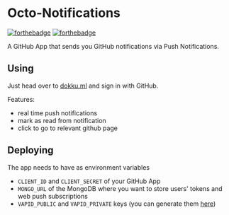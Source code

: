 # Octo-Notifications

[![forthebadge](https://forthebadge.com/images/badges/60-percent-of-the-time-works-every-time.svg)](https://forthebadge.com) [![forthebadge](https://forthebadge.com/images/badges/its-not-a-lie-if-you-believe-it.svg)](https://forthebadge.com)

A GitHub App that sends you GitHub notifications via Push Notifications.

## Using

Just head over to [dokku.ml](https://dokku.ml) and sign in with GitHub.

Features:

-   real time push notifications
-   mark as read from notification
-   click to go to relevant github page

## Deploying

The app needs to have as environment variables

-   `CLIENT_ID` and `CLIENT_SECRET` of your GitHub App
-   `MONGO_URL` of the MongoDB where you want to store users' tokens and web push subscriptions
-   `VAPID_PUBLIC` and `VAPID_PRIVATE` keys (you can generate them [here](https://tools.reactpwa.com/vapid))

